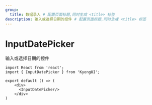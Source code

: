 ```yaml
---
group:
  title: 数据录入 # 配置页面标题,同时生成 <title> 标签
description: 输入或选择日期的控件 # 配置页面标题,同时生成 <title> 标签
---
```

# InputDatePicker
输入或选择日期的控件
```tsx
import React from 'react';
import { InputDatePicker } from 'KyongUI';

export default () => (
    <div>
      <InputDatePicker/>
    </div>
)
```

<API></API>